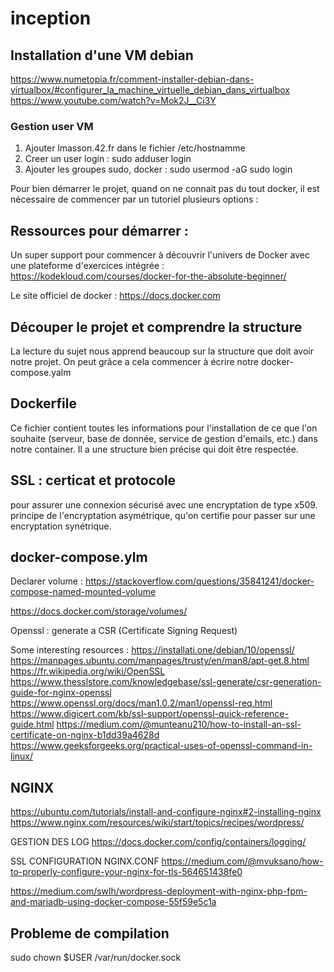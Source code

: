 # inception

## Installation d'une VM debian 

https://www.numetopia.fr/comment-installer-debian-dans-virtualbox/#configurer_la_machine_virtuelle_debian_dans_virtualbox
https://www.youtube.com/watch?v=Mok2J__Ci3Y

### Gestion user VM
1. Ajouter lmasson.42.fr dans le fichier /etc/hostnamme
2. Creer un user login : sudo adduser login
3. Ajouter les groupes sudo, docker : sudo usermod -aG sudo login

Pour bien démarrer le projet, quand on ne connait pas du tout docker, il est nécessaire de commencer par un tutoriel plusieurs options :

## Ressources pour démarrer : 

Un super support pour commencer à découvrir l'univers de Docker avec une plateforme d'exercices intégrée :
https://kodekloud.com/courses/docker-for-the-absolute-beginner/

Le site officiel de docker :
https://docs.docker.com

## Découper le projet et comprendre la structure

La lecture du sujet nous apprend beaucoup sur la structure que doit avoir notre projet. On peut grâce a cela commencer à écrire notre docker-compose.yalm

## Dockerfile

Ce fichier contient toutes les informations pour l'installation de ce que l'on souhaite (serveur, base de donnée, service de gestion d'emails, etc.) dans notre container. Il a une structure bien précise qui doit être respectée. 

## SSL : certicat et protocole
pour assurer une connexion sécurisé avec une encryptation de type x509. principe de l'encryptation asymétrique, qu'on certifie pour passer sur une encryptation synétrique. 

## docker-compose.ylm

Declarer volume : https://stackoverflow.com/questions/35841241/docker-compose-named-mounted-volume

https://docs.docker.com/storage/volumes/




Openssl : generate a CSR (Certificate Signing Request)

Some interesting resources : 
https://installati.one/debian/10/openssl/
https://manpages.ubuntu.com/manpages/trusty/en/man8/apt-get.8.html
https://fr.wikipedia.org/wiki/OpenSSL
https://www.thesslstore.com/knowledgebase/ssl-generate/csr-generation-guide-for-nginx-openssl
https://www.openssl.org/docs/man1.0.2/man1/openssl-req.html
https://www.digicert.com/kb/ssl-support/openssl-quick-reference-guide.html
https://medium.com/@munteanu210/how-to-install-an-ssl-certificate-on-nginx-b1dd39a4628d
https://www.geeksforgeeks.org/practical-uses-of-openssl-command-in-linux/

## NGINX

https://ubuntu.com/tutorials/install-and-configure-nginx#2-installing-nginx
https://www.nginx.com/resources/wiki/start/topics/recipes/wordpress/

GESTION DES LOG
https://docs.docker.com/config/containers/logging/

SSL CONFIGURATION NGINX.CONF
https://medium.com/@mvuksano/how-to-properly-configure-your-nginx-for-tls-564651438fe0

https://medium.com/swlh/wordpress-deployment-with-nginx-php-fpm-and-mariadb-using-docker-compose-55f59e5c1a

## Probleme de compilation

sudo chown $USER /var/run/docker.sock

